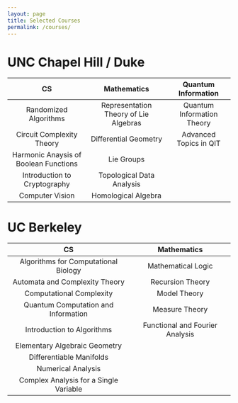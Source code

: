 ```yaml
---
layout: page
title: Selected Courses
permalink: /courses/
---
```


# UNC Chapel Hill / Duke

|CS | Mathematics | Quantum Information |
| :------------: | :-----------: | :-----------: |
|Randomized Algorithms     |  Representation Theory of Lie Algebras              | Quantum Information Theory |
|Circuit Complexity Theory     |   Differential Geometry   | Advanced Topics in QIT |
| Harmonic Anaysis of Boolean Functions   |  Lie Groups  | |
| Introduction to Cryptography      | Topological Data Analysis | |
| Computer Vision |Homological Algebra | |


# UC Berkeley

CS  | Mathematics |
:---:|          :---:|
Algorithms for Computational Biology | Mathematical Logic |
Automata and Complexity Theory | Recursion Theory |
Computational Complexity | Model Theory |
Quantum Computation and Information| Measure Theory
Introduction to Algorithms | Functional and Fourier Analysis |
| Elementary Algebraic Geometry
|Differentiable Manifolds|
|Numerical Analysis|
|Complex Analysis for a Single Variable|
